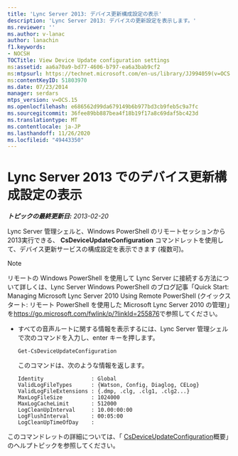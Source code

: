 ```yaml
---
title: 'Lync Server 2013: デバイス更新構成設定の表示'
description: 'Lync Server 2013: デバイスの更新設定を表示します。'
ms.reviewer: ''
ms.author: v-lanac
author: lanachin
f1.keywords:
- NOCSH
TOCTitle: View Device Update configuration settings
ms:assetid: aa6a70a9-bd77-4606-b797-ea6a3bab9cf2
ms:mtpsurl: https://technet.microsoft.com/en-us/library/JJ994059(v=OCS.15)
ms:contentKeyID: 51803970
ms.date: 07/23/2014
manager: serdars
mtps_version: v=OCS.15
ms.openlocfilehash: e686562d99da679149b6b977bd3cb9feb5c9a7fc
ms.sourcegitcommit: 36fee89bb887bea4f18b19f17a8c69daf5bc423d
ms.translationtype: MT
ms.contentlocale: ja-JP
ms.lasthandoff: 11/26/2020
ms.locfileid: "49443350"
---
```

# <a name="view-device-update-configuration-settings-in-lync-server-2013"></a>Lync Server 2013 でのデバイス更新構成設定の表示

<div data-xmlns="http://www.w3.org/1999/xhtml">

<div class="topic" data-xmlns="http://www.w3.org/1999/xhtml" data-msxsl="urn:schemas-microsoft-com:xslt" data-cs="https://msdn.microsoft.com/">

<div data-asp="https://msdn2.microsoft.com/asp">



</div>

<div id="mainSection">

<div id="mainBody">

<span> </span>

_**トピックの最終更新日:** 2013-02-20_

Lync Server 管理シェルと、Windows PowerShell のリモートセッションから2013実行できる、 **CsDeviceUpdateConfiguration** コマンドレットを使用して、デバイス更新サービスの構成設定を表示できます (複数可)。

<div>


> [!NOTE]  
> リモートの Windows PowerShell を使用して Lync Server に接続する方法について詳しくは、Lync Server Windows PowerShell のブログ記事「Quick Start: Managing Microsoft Lync Server 2010 Using Remote PowerShell (クイックスタート: リモート PowerShell を使用した Microsoft Lync Server 2010 の管理)」を<A href="https://go.microsoft.com/fwlink/p/?linkid=255876">https://go.microsoft.com/fwlink/p/?linkId=255876</A>で参照してください。



</div>

<div>


<div>


  - すべての音声ルートに関する情報を表示するには、Lync Server 管理シェルで次のコマンドを入力し、enter キーを押します。
    
        Get-CsDeviceUpdateConfiguration
    
    このコマンドは、次のような情報を返します。
    
        Identity               : Global
        ValidLogFileTypes      : {Watson, Config, Diaglog, CELog}
        ValidLogFileExtensions : {.dmp, .clg, .clg1, .clg2...}
        MaxLogFileSize         : 1024000
        MaxLogCacheLimit       : 512000
        LogCleanUpInterval     : 10.00:00:00
        LogFlushInterval       : 00:05:00
        LogCleanUpTimeOfDay    :

</div>

このコマンドレットの詳細については、「 [CsDeviceUpdateConfiguration](https://docs.microsoft.com/powershell/module/skype/Get-CsDeviceUpdateConfiguration)概要」のヘルプトピックを参照してください。

</div>

</div>

<span> </span>

</div>

</div>

</div>

